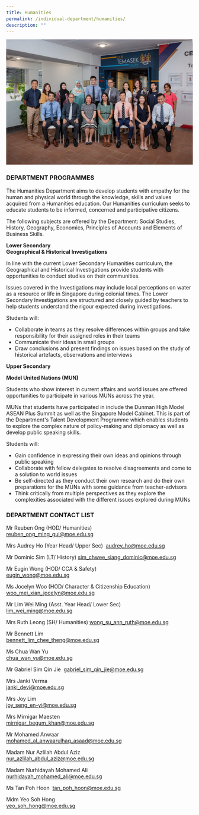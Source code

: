 ```yaml
---
title: Humanities
permalink: /individual-department/humanities/
description: ""
---
```

![2022.03.23 Temasek Sec Department Photographs 8651.jpg](/images/20220323%20Temasek%20Sec%20Department%20Photographs%208651.jpg)  

### DEPARTMENT PROGRAMMES


The Humanities Department aims to develop students with empathy for the human and physical world through the knowledge, skills and values acquired from a Humanities education. Our Humanities curriculum seeks to educate students to be informed, concerned and participative citizens.  
  
The following subjects are offered by the Department: Social Studies, History, Geography, Economics, Principles of Accounts and Elements of Business Skills.  


**Lower Secondary**  
**Geographical & Historical Investigations**  


In line with the current Lower Secondary Humanities curriculum, the Geographical and Historical Investigations provide students with opportunities to conduct studies on their communities.  
  
Issues covered in the Investigations may include local perceptions on water as a resource or life in Singapore during colonial times. The Lower Secondary Investigations are structured and closely guided by teachers to help students understand the rigour expected during investigations.  
  
Students will:  

*   Collaborate in teams as they resolve differences within groups and take responsibility for their assigned roles in their teams
*   Communicate their ideas in small groups
*   Draw conclusions and present findings on issues based on the study of historical artefacts, observations and interviews

  
**Upper Secondary**  
  
**Model United Nations (MUN)**  
  
Students who show interest in current affairs and world issues are offered opportunities to participate in various MUNs across the year.  
  
MUNs that students have participated in include the Dunman High Model ASEAN Plus Summit as well as the Singapore Model Cabinet. This is part of the Department's Talent Development Programme which enables students to explore the complex nature of policy-making and diplomacy as well as develop public speaking skills.  
  
Students will:  

*   Gain confidence in expressing their own ideas and opinions through public speaking
*   Collaborate with fellow delegates to resolve disagreements and come to a solution to world issues
*   Be self-directed as they conduct their own research and do their own preparations for the MUNs with some guidance from teacher-advisors
*   Think critically from multiple perspectives as they explore the complexities associated with the different issues explored during MUNs

### DEPARTMENT CONTACT LIST
Mr Reuben Ong (HOD/ Humanities)  
reuben_ong_ming_gui@moe.edu.sg

Mrs Audrey Ho (Year Head/ Upper Sec) 
audrey_ho@moe.edu.sg

Mr Dominic Sim (LT/ History)
sim_chwee_siang_dominic@moe.edu.sg

Mr Eugin Wong (HOD/ CCA & Safety)  
eugin_wong@moe.edu.sg

Ms Jocelyn Woo (HOD/ Character & Citizenship Education)   
woo_mei_xian_jocelyn@moe.edu.sg  

Mr Lim Wei Ming (Asst. Year Head/ Lower Sec)   
lim_wei_ming@moe.edu.sg

Mrs Ruth Leong  (SH/ Humanities)
wong_su_ann_ruth@moe.edu.sg  

Mr Bennett Lim  
bennett_lim_chee_theng@moe.edu.sg  

Ms Chua Wan Yu  
chua_wan_yu@moe.edu.sg

Mr Gabriel Sim Qin Jie 
gabriel_sim_qin_jie@moe.edu.sg

Mrs Janki Verma  
janki_devi@moe.edu.sg

Mrs Joy Lim  
joy_seng_en-yi@moe.edu.sg

Mrs Mirnigar Maesten  
mirnigar_begum_khan@moe.edu.sg  

Mr Mohamed Anwaar  
mohamed_al_anwaarulhaq_asaad@moe.edu.sg  

Madam Nur Azlilah Abdul Aziz  
nur_azlilah_abdul_aziz@moe.edu.sg  

Madam Nurhidayah Mohamed Ali  
nurhidayah_mohamed_ali@moe.edu.sg  

Ms Tan Poh Hoon 
tan_poh_hoon@moe.edu.sg

Mdm Yeo Soh Hong  
yeo_soh_hong@moe.edu.sg